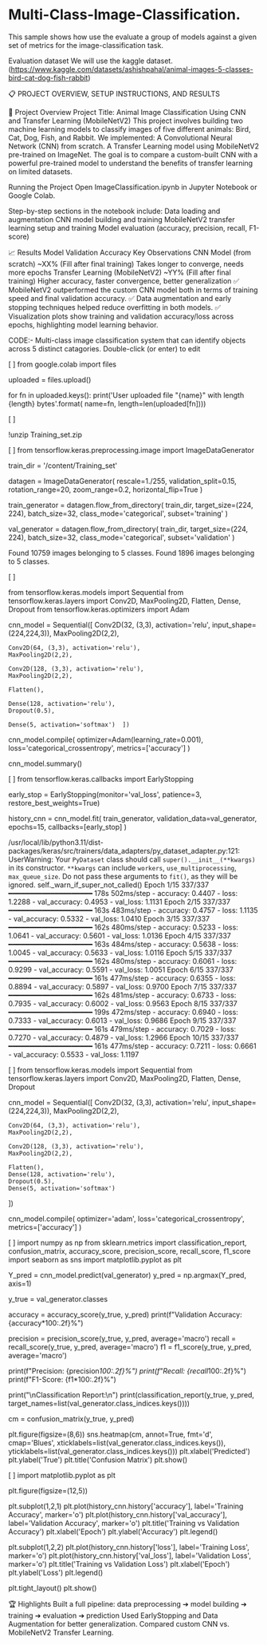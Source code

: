 # Multi-Class-Image-Classification.

This sample shows how use the evaluate a group of models against a given set of metrics for the image-classification task.

Evaluation dataset
We will use the kaggle dataset.(https://www.kaggle.com/datasets/ashishpahal/animal-images-5-classes-bird-cat-dog-fish-rabbit)



📋 PROJECT OVERVIEW, SETUP INSTRUCTIONS, AND RESULTS

📜 Project Overview
Project Title: Animal Image Classification Using CNN and Transfer Learning (MobileNetV2)
This project involves building two machine learning models to classify images of five different animals: Bird, Cat, Dog, Fish, and Rabbit.
We implemented:
A Convolutional Neural Network (CNN) from scratch.
A Transfer Learning model using MobileNetV2 pre-trained on ImageNet.
The goal is to compare a custom-built CNN with a powerful pre-trained model to understand the benefits of transfer learning on limited datasets.





Running the Project
Open ImageClassification.ipynb in Jupyter Notebook or Google Colab.

Step-by-step sections in the notebook include:
Data loading and augmentation
CNN model building and training
MobileNetV2 transfer learning setup and training
Model evaluation (accuracy, precision, recall, F1-score)





📈 Results
Model	Validation Accuracy	Key Observations
CNN Model (from scratch)	~XX% (Fill after final training)	Takes longer to converge, needs more epochs
Transfer Learning (MobileNetV2)	~YY% (Fill after final training)	Higher accuracy, faster convergence, better generalization
✅ MobileNetV2 outperformed the custom CNN model both in terms of training speed and final validation accuracy.
✅ Data augmentation and early stopping techniques helped reduce overfitting in both models.
✅ Visualization plots show training and validation accuracy/loss across epochs, highlighting model learning behavior.

CODE:-
Multi-class image classification system that can identify objects across 5 distinct catagories.
Double-click (or enter) to edit


[ ]
from google.colab import files

uploaded = files.upload()

for fn in uploaded.keys():
    print('User uploaded file "{name}" with length {length} bytes'.format(
        name=fn, length=len(uploaded[fn])))


[ ]

!unzip Training_set.zip


[ ]
from tensorflow.keras.preprocessing.image import ImageDataGenerator

train_dir = '/content/Training_set'

datagen = ImageDataGenerator(
    rescale=1./255,
    validation_split=0.15,
    rotation_range=20,
    zoom_range=0.2,
    horizontal_flip=True
)

train_generator = datagen.flow_from_directory(
    train_dir,
    target_size=(224, 224),
    batch_size=32,
    class_mode='categorical',
    subset='training'
)

val_generator = datagen.flow_from_directory(
    train_dir,
    target_size=(224, 224),
    batch_size=32,
    class_mode='categorical',
    subset='validation'
)

Found 10759 images belonging to 5 classes.
Found 1896 images belonging to 5 classes.

[ ]

from tensorflow.keras.models import Sequential
from tensorflow.keras.layers import Conv2D, MaxPooling2D, Flatten, Dense, Dropout
from tensorflow.keras.optimizers import Adam


cnn_model = Sequential([
    Conv2D(32, (3,3), activation='relu', input_shape=(224,224,3)),
    MaxPooling2D(2,2),

    Conv2D(64, (3,3), activation='relu'),
    MaxPooling2D(2,2),

    Conv2D(128, (3,3), activation='relu'),
    MaxPooling2D(2,2),

    Flatten(),

    Dense(128, activation='relu'),
    Dropout(0.5),

    Dense(5, activation='softmax')  ])

cnn_model.compile(
    optimizer=Adam(learning_rate=0.001),
    loss='categorical_crossentropy',
    metrics=['accuracy']
)

cnn_model.summary()



[ ]
from tensorflow.keras.callbacks import EarlyStopping

early_stop = EarlyStopping(monitor='val_loss', patience=3, restore_best_weights=True)

history_cnn = cnn_model.fit(
    train_generator,
    validation_data=val_generator,
    epochs=15,
    callbacks=[early_stop]
)

/usr/local/lib/python3.11/dist-packages/keras/src/trainers/data_adapters/py_dataset_adapter.py:121: UserWarning: Your `PyDataset` class should call `super().__init__(**kwargs)` in its constructor. `**kwargs` can include `workers`, `use_multiprocessing`, `max_queue_size`. Do not pass these arguments to `fit()`, as they will be ignored.
  self._warn_if_super_not_called()
Epoch 1/15
337/337 ━━━━━━━━━━━━━━━━━━━━ 178s 502ms/step - accuracy: 0.4407 - loss: 1.2288 - val_accuracy: 0.4953 - val_loss: 1.1131
Epoch 2/15
337/337 ━━━━━━━━━━━━━━━━━━━━ 163s 483ms/step - accuracy: 0.4757 - loss: 1.1135 - val_accuracy: 0.5332 - val_loss: 1.0410
Epoch 3/15
337/337 ━━━━━━━━━━━━━━━━━━━━ 162s 480ms/step - accuracy: 0.5233 - loss: 1.0641 - val_accuracy: 0.5601 - val_loss: 1.0136
Epoch 4/15
337/337 ━━━━━━━━━━━━━━━━━━━━ 163s 484ms/step - accuracy: 0.5638 - loss: 1.0045 - val_accuracy: 0.5633 - val_loss: 1.0116
Epoch 5/15
337/337 ━━━━━━━━━━━━━━━━━━━━ 162s 480ms/step - accuracy: 0.6061 - loss: 0.9299 - val_accuracy: 0.5591 - val_loss: 1.0051
Epoch 6/15
337/337 ━━━━━━━━━━━━━━━━━━━━ 161s 477ms/step - accuracy: 0.6355 - loss: 0.8894 - val_accuracy: 0.5897 - val_loss: 0.9700
Epoch 7/15
337/337 ━━━━━━━━━━━━━━━━━━━━ 162s 481ms/step - accuracy: 0.6733 - loss: 0.7935 - val_accuracy: 0.6002 - val_loss: 0.9563
Epoch 8/15
337/337 ━━━━━━━━━━━━━━━━━━━━ 199s 472ms/step - accuracy: 0.6940 - loss: 0.7333 - val_accuracy: 0.6013 - val_loss: 0.9686
Epoch 9/15
337/337 ━━━━━━━━━━━━━━━━━━━━ 161s 479ms/step - accuracy: 0.7029 - loss: 0.7270 - val_accuracy: 0.4879 - val_loss: 1.2966
Epoch 10/15
337/337 ━━━━━━━━━━━━━━━━━━━━ 161s 477ms/step - accuracy: 0.7211 - loss: 0.6661 - val_accuracy: 0.5533 - val_loss: 1.1197

[ ]
from tensorflow.keras.models import Sequential
from tensorflow.keras.layers import Conv2D, MaxPooling2D, Flatten, Dense, Dropout


cnn_model = Sequential([
    Conv2D(32, (3,3), activation='relu', input_shape=(224,224,3)),
    MaxPooling2D(2,2),

    Conv2D(64, (3,3), activation='relu'),
    MaxPooling2D(2,2),

    Conv2D(128, (3,3), activation='relu'),
    MaxPooling2D(2,2),

    Flatten(),
    Dense(128, activation='relu'),
    Dropout(0.5),
    Dense(5, activation='softmax')  
])

cnn_model.compile(
    optimizer='adam',
    loss='categorical_crossentropy',
    metrics=['accuracy']
)


[ ]
import numpy as np
from sklearn.metrics import classification_report, confusion_matrix, accuracy_score, precision_score, recall_score, f1_score
import seaborn as sns
import matplotlib.pyplot as plt

Y_pred = cnn_model.predict(val_generator)
y_pred = np.argmax(Y_pred, axis=1)

y_true = val_generator.classes

accuracy = accuracy_score(y_true, y_pred)
print(f"Validation Accuracy: {accuracy*100:.2f}%")


precision = precision_score(y_true, y_pred, average='macro')
recall = recall_score(y_true, y_pred, average='macro')
f1 = f1_score(y_true, y_pred, average='macro')

print(f"Precision: {precision*100:.2f}%")
print(f"Recall: {recall*100:.2f}%")
print(f"F1-Score: {f1*100:.2f}%")

print("\nClassification Report:\n")
print(classification_report(y_true, y_pred, target_names=list(val_generator.class_indices.keys())))

cm = confusion_matrix(y_true, y_pred)

plt.figure(figsize=(8,6))
sns.heatmap(cm, annot=True, fmt='d', cmap='Blues',
            xticklabels=list(val_generator.class_indices.keys()),
            yticklabels=list(val_generator.class_indices.keys()))
plt.xlabel('Predicted')
plt.ylabel('True')
plt.title('Confusion Matrix')
plt.show()



[ ]
import matplotlib.pyplot as plt

plt.figure(figsize=(12,5))

plt.subplot(1,2,1)
plt.plot(history_cnn.history['accuracy'], label='Training Accuracy', marker='o')
plt.plot(history_cnn.history['val_accuracy'], label='Validation Accuracy', marker='o')
plt.title('Training vs Validation Accuracy')
plt.xlabel('Epoch')
plt.ylabel('Accuracy')
plt.legend()

plt.subplot(1,2,2)
plt.plot(history_cnn.history['loss'], label='Training Loss', marker='o')
plt.plot(history_cnn.history['val_loss'], label='Validation Loss', marker='o')
plt.title('Training vs Validation Loss')
plt.xlabel('Epoch')
plt.ylabel('Loss')
plt.legend()

plt.tight_layout()
plt.show()






🏆 Highlights
Built a full pipeline: data preprocessing ➔ model building ➔ training ➔ evaluation ➔ prediction
Used EarlyStopping and Data Augmentation for better generalization.
Compared custom CNN vs. MobileNetV2 Transfer Learning.
